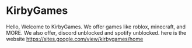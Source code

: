 # KirbyGames
Hello, Welcome to KirbyGames. We offer games like roblox, minecraft, and MORE. We also offer, discord unblocked and spotify unblocked.
here is the website https://sites.google.com/view/kirbygames/home 
